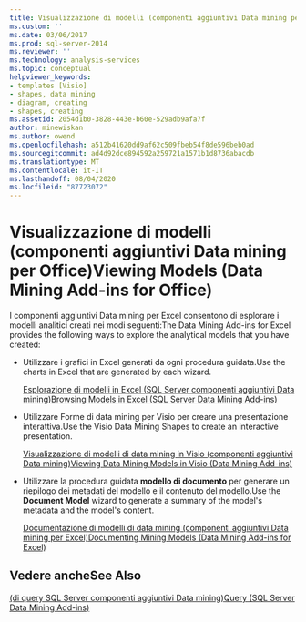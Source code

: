 ```yaml
---
title: Visualizzazione di modelli (componenti aggiuntivi Data mining per Office) | Microsoft Docs
ms.custom: ''
ms.date: 03/06/2017
ms.prod: sql-server-2014
ms.reviewer: ''
ms.technology: analysis-services
ms.topic: conceptual
helpviewer_keywords:
- templates [Visio]
- shapes, data mining
- diagram, creating
- shapes, creating
ms.assetid: 2054d1b0-3828-443e-b60e-529adb9afa7f
author: minewiskan
ms.author: owend
ms.openlocfilehash: a512b41620dd9af62c509fbeb54f8de596beb0ad
ms.sourcegitcommit: ad4d92dce894592a259721a1571b1d8736abacdb
ms.translationtype: MT
ms.contentlocale: it-IT
ms.lasthandoff: 08/04/2020
ms.locfileid: "87723072"
---
```

# <a name="viewing-models-data-mining-add-ins-for-office"></a><span data-ttu-id="84ced-102">Visualizzazione di modelli (componenti aggiuntivi Data mining per Office)</span><span class="sxs-lookup"><span data-stu-id="84ced-102">Viewing Models (Data Mining Add-ins for Office)</span></span>
  <span data-ttu-id="84ced-103">I componenti aggiuntivi Data mining per Excel consentono di esplorare i modelli analitici creati nei modi seguenti:</span><span class="sxs-lookup"><span data-stu-id="84ced-103">The Data Mining Add-ins for Excel provides the following ways to explore the analytical models that you have created:</span></span>  
  
-   <span data-ttu-id="84ced-104">Utilizzare i grafici in Excel generati da ogni procedura guidata.</span><span class="sxs-lookup"><span data-stu-id="84ced-104">Use the charts in Excel that are generated by each wizard.</span></span>  
  
     [<span data-ttu-id="84ced-105">Esplorazione di modelli in Excel &#40;SQL Server componenti aggiuntivi Data mining&#41;</span><span class="sxs-lookup"><span data-stu-id="84ced-105">Browsing Models in Excel &#40;SQL Server Data Mining Add-ins&#41;</span></span>](browsing-models-in-excel-sql-server-data-mining-add-ins.md)  
  
-   <span data-ttu-id="84ced-106">Utilizzare Forme di data mining per Visio per creare una presentazione interattiva.</span><span class="sxs-lookup"><span data-stu-id="84ced-106">Use the Visio Data Mining Shapes to create an interactive presentation.</span></span>  
  
     [<span data-ttu-id="84ced-107">Visualizzazione di modelli di data mining in Visio &#40;componenti aggiuntivi Data mining&#41;</span><span class="sxs-lookup"><span data-stu-id="84ced-107">Viewing Data Mining Models in Visio &#40;Data Mining Add-ins&#41;</span></span>](viewing-data-mining-models-in-visio-data-mining-add-ins.md)  
  
-   <span data-ttu-id="84ced-108">Utilizzare la procedura guidata **modello di documento** per generare un riepilogo dei metadati del modello e il contenuto del modello.</span><span class="sxs-lookup"><span data-stu-id="84ced-108">Use the **Document Model** wizard to generate a summary of the model's metadata and the model's content.</span></span>  
  
     [<span data-ttu-id="84ced-109">Documentazione di modelli di data mining &#40;componenti aggiuntivi Data mining per Excel&#41;</span><span class="sxs-lookup"><span data-stu-id="84ced-109">Documenting Mining Models &#40;Data Mining Add-ins for Excel&#41;</span></span>](documenting-mining-models-data-mining-add-ins-for-excel.md)  
  
## <a name="see-also"></a><span data-ttu-id="84ced-110">Vedere anche</span><span class="sxs-lookup"><span data-stu-id="84ced-110">See Also</span></span>  
 [<span data-ttu-id="84ced-111">&#40;di query SQL Server componenti aggiuntivi Data mining&#41;</span><span class="sxs-lookup"><span data-stu-id="84ced-111">Query &#40;SQL Server Data Mining Add-ins&#41;</span></span>](query-sql-server-data-mining-add-ins.md)  
  
  
